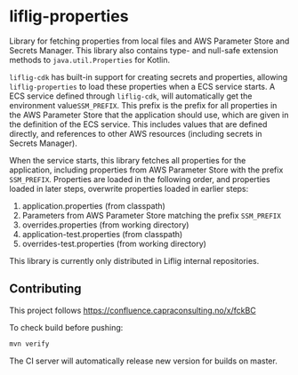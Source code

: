 # liflig-properties

Library for fetching properties from local files and AWS Parameter Store and Secrets Manager. This library also contains type- and null-safe extension methods to `java.util.Properties` for Kotlin.

`liflig-cdk` has built-in support for creating secrets and properties, allowing `liflig-properties` to load these properties when a ECS service starts.
A ECS service defined through `liflig-cdk`, will automatically get the environment value`SSM_PREFIX`. This prefix is the prefix for
all properties in the AWS Parameter Store that the application should use, which are given in the definition of the
ECS service. This includes values that are defined directly, and
references to other AWS resources (including secrets in Secrets Manager).

When the service starts, this library fetches all properties for the application, including properties from AWS Parameter Store with the prefix
`SSM_PREFIX`. Properties are loaded in the following order, and properties loaded in later steps, overwrite properties loaded in earlier steps:

1. application.properties (from classpath)
2. Parameters from AWS Parameter Store matching the prefix `SSM_PREFIX`
3. overrides.properties (from working directory)
4. application-test.properties (from classpath)
5. overrides-test.properties (from working directory)

This library is currently only distributed in Liflig internal repositories.

## Contributing

This project follows
https://confluence.capraconsulting.no/x/fckBC

To check build before pushing:

```bash
mvn verify
```

The CI server will automatically release new version for builds on master.
